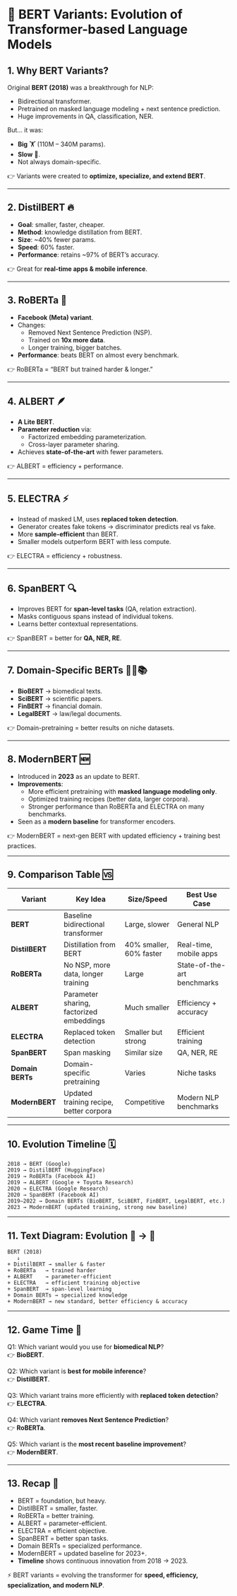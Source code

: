 # 🧠 BERT Variants: Evolution of Transformer-based Language Models   

## 1. Why BERT Variants?  

Original **BERT (2018)** was a breakthrough for NLP:  
- Bidirectional transformer.  
- Pretrained on masked language modeling + next sentence prediction.  
- Huge improvements in QA, classification, NER.  

But… it was:  
- **Big** 🏋️ (110M – 340M params).  
- **Slow** 🐢.  
- Not always domain-specific.  

👉 Variants were created to **optimize, specialize, and extend BERT**.  

---  

## 2. DistilBERT 🔥  

- **Goal**: smaller, faster, cheaper.  
- **Method**: knowledge distillation from BERT.  
- **Size**: ~40% fewer params.  
- **Speed**: 60% faster.  
- **Performance**: retains ~97% of BERT’s accuracy.  

👉 Great for **real-time apps & mobile inference**.  

---  

## 3. RoBERTa 🚀  

- **Facebook (Meta) variant**.  
- Changes:  
  - Removed Next Sentence Prediction (NSP).  
  - Trained on **10x more data**.  
  - Longer training, bigger batches.  
- **Performance**: beats BERT on almost every benchmark.  

👉 RoBERTa = “BERT but trained harder & longer.”  

---  

## 4. ALBERT 🪶  

- **A Lite BERT**.  
- **Parameter reduction** via:  
  - Factorized embedding parameterization.  
  - Cross-layer parameter sharing.  
- Achieves **state-of-the-art** with fewer parameters.  

👉 ALBERT = efficiency + performance.  

---  

## 5. ELECTRA ⚡  

- Instead of masked LM, uses **replaced token detection**.  
- Generator creates fake tokens → discriminator predicts real vs fake.  
- More **sample-efficient** than BERT.  
- Smaller models outperform BERT with less compute.  

👉 ELECTRA = efficiency + robustness.  

---  

## 6. SpanBERT 🔍  

- Improves BERT for **span-level tasks** (QA, relation extraction).  
- Masks contiguous spans instead of individual tokens.  
- Learns better contextual representations.  

👉 SpanBERT = better for **QA, NER, RE**.  

---  

## 7. Domain-Specific BERTs 🏥💼📚  

- **BioBERT** → biomedical texts.  
- **SciBERT** → scientific papers.  
- **FinBERT** → financial domain.  
- **LegalBERT** → law/legal documents.  

👉 Domain-pretraining = better results on niche datasets.  

---  

## 8. ModernBERT 🆕  

- Introduced in **2023** as an update to BERT.  
- **Improvements**:  
  - More efficient pretraining with **masked language modeling only**.  
  - Optimized training recipes (better data, larger corpora).  
  - Stronger performance than RoBERTa and ELECTRA on many benchmarks.  
- Seen as a **modern baseline** for transformer encoders.  

👉 ModernBERT = next-gen BERT with updated efficiency + training best practices.  

---  

## 9. Comparison Table 🆚  

| Variant          | Key Idea | Size/Speed | Best Use Case |
|------------------|----------|------------|---------------|
| **BERT**         | Baseline bidirectional transformer | Large, slower | General NLP |
| **DistilBERT**   | Distillation from BERT | 40% smaller, 60% faster | Real-time, mobile apps |
| **RoBERTa**      | No NSP, more data, longer training | Large | State-of-the-art benchmarks |
| **ALBERT**       | Parameter sharing, factorized embeddings | Much smaller | Efficiency + accuracy |
| **ELECTRA**      | Replaced token detection | Smaller but strong | Efficient training |
| **SpanBERT**     | Span masking | Similar size | QA, NER, RE |
| **Domain BERTs** | Domain-specific pretraining | Varies | Niche tasks |
| **ModernBERT**   | Updated training recipe, better corpora | Competitive | Modern NLP benchmarks |  

---  

## 10. Evolution Timeline 🗓️  

```
2018 → BERT (Google)  
2019 → DistilBERT (HuggingFace)  
2019 → RoBERTa (Facebook AI)  
2019 → ALBERT (Google + Toyota Research)  
2020 → ELECTRA (Google Research)  
2020 → SpanBERT (Facebook AI)  
2019–2022 → Domain BERTs (BioBERT, SciBERT, FinBERT, LegalBERT, etc.)  
2023 → ModernBERT (updated training, strong new baseline)  
```  

---  

## 11. Text Diagram: Evolution 🌱 → 🌳  

```
BERT (2018)
   ↓
+ DistilBERT → smaller & faster
+ RoBERTa   → trained harder
+ ALBERT    → parameter-efficient
+ ELECTRA   → efficient training objective
+ SpanBERT  → span-level learning
+ Domain BERTs → specialized knowledge
+ ModernBERT → new standard, better efficiency & accuracy
```  

---  

## 12. Game Time 🎲  

Q1: Which variant would you use for **biomedical NLP**?  
👉 **BioBERT**.  

Q2: Which variant is **best for mobile inference**?  
👉 **DistilBERT**.  

Q3: Which variant trains more efficiently with **replaced token detection**?  
👉 **ELECTRA**.  

Q4: Which variant **removes Next Sentence Prediction**?  
👉 **RoBERTa**.  

Q5: Which variant is the **most recent baseline improvement**?  
👉 **ModernBERT**.  

---  

## 13. Recap 🎉  

- BERT = foundation, but heavy.  
- DistilBERT = smaller, faster.  
- RoBERTa = better training.  
- ALBERT = parameter-efficient.  
- ELECTRA = efficient objective.  
- SpanBERT = better span tasks.  
- Domain BERTs = specialized performance.  
- ModernBERT = updated baseline for 2023+.  
- **Timeline** shows continuous innovation from 2018 → 2023.  

⚡ BERT variants = evolving the transformer for **speed, efficiency, specialization, and modern NLP**.  
